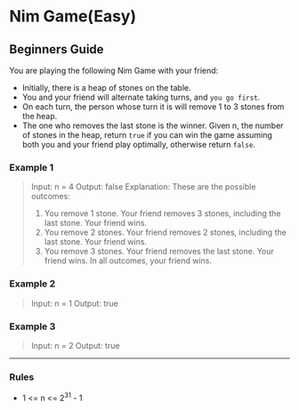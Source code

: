 # Nim Game(Easy)

## Beginners Guide

You are playing the following Nim Game with your friend:

* Initially, there is a heap of stones on the table.
* You and your friend will alternate taking turns, and `you go first`.
* On each turn, the person whose turn it is will remove 1 to 3 stones from the heap.
* The one who removes the last stone is the winner.
Given n, the number of stones in the heap, return `true` if you can win the game assuming both you and your friend play optimally, otherwise return `false`.

### Example 1

> Input: n = 4
Output: false
Explanation: These are the possible outcomes:
>
>1. You remove 1 stone. Your friend removes 3 stones, including the last stone. Your friend wins.
>2. You remove 2 stones. Your friend removes 2 stones, including the last stone. Your friend wins.
>3. You remove 3 stones. Your friend removes the last stone. Your friend wins.
In all outcomes, your friend wins.

### Example 2

> Input: n = 1
Output: true

### Example 3

> Input: n = 2
Output: true

---

### Rules

* 1 <= n <= 2$^{31}$ - 1

